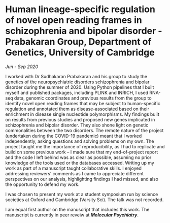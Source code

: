 # Human lineage-specific regulation of novel open reading frames in schizophrenia and bipolar disorder - Prabakaran Group, Department of Genetics, University of Cambridge
_Jun - Sep 2020_

I worked with Dr Sudhakaran Prabakaran and his group to study the genetics of the neuropsychiatric disorders schizophrenia and bipolar disorder during the summer of 2020. Using Python pipelines that I built myself and published packages, including PLINK and INRICH, I used RNA-seq data, genomic coordinates and previous results from the group to identify novel open reading frames that may be subject to human-specific regulation and annotated them as disease-associated based on their enrichment in disease single nucleotide polymorphisms. My findings built on results from previous studies and proposed new genes implicated in schizophrenia and bipolar disorder. They also shone light on genetic commonalities between the two disorders. The remote nature of the project (undertaken during the COVID-19 pandemic) meant that I worked independently, asking questions and solving problems on my own. The project taught me the importance of reproducibility, as I had to replicate and build on some previous work – I made sure that my end-of-project report and the code I left behind was as clear as possible, assuming no prior knowledge of the tools used or the databases accessed. Writing up my work as part of a manuscript taught collaborative skills. I enjoyed addressing reviewers’ comments as I came to appreciate different perspectives on our analysis, highlighting findings I had missed, and also the opportunity to defend my work.

I was chosen to present my work at a student symposium run by science societies at Oxford and Cambridge (Varsity Sci). The talk was not recorded. 

I am equal first author on the manuscript that includes this work. The manuscript is currently in peer reveiw at _**Molecular Psychiatry**_.
